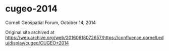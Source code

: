 # cugeo-2014

Cornell Geospatial Forum, October 14, 2014

Original site archived at https://web.archive.org/web/20160618072657/https://confluence.cornell.edu/display/cugeo/CUGEO+2014
